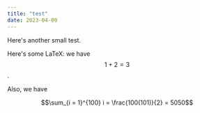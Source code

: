 ```yaml
---
title: "test"
date: 2023-04-09
---
```


Here's another small test.

Here's some LaTeX: we have $$1+2=3$$.

Also, we have

$$\sum_{i = 1}^{100} i = \frac{100(101)}{2} = 5050$$